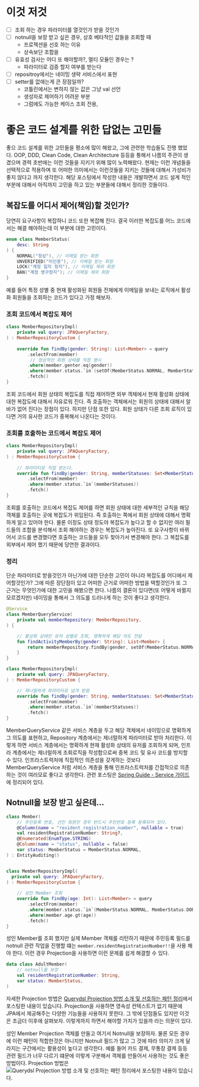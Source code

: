 # 이것 저것

* [ ] 조회 하는 경우 파라미터를 열것인가 받을 것인가
* [ ] notnull을 보장 받고 싶은 경우, 상호 베타적인 값들을 조회할 때
  * 프로젝션을 선호 하는 이유
  * 상속보단 조합을
* [ ] 유효성 검사는 어디 또 해야할까?, 멀티 모듈인 경우는 ?
  * 파라미터로 검증 할지 여부를 받는다
* [ ] repositroy에서는 네이밍 생략 서비스에서 표현
* [ ] setter를 없애는게 큰 장점일까?
  * 코틀린에서는 변하지 않는 값은 그냥 val 선언
  * 생성자로 제어하기 어려운 부분
  * 그럼에도 가능한 케이스 조회 전용,

# 좋은 코드 설계를 위한 답없는 고민들

좋으 코드 설계를 위한 고민들을 평소에 많이 해왔고, 그에 관련한 학습들도 진행 했었다. OOP, DDD, Clean Code, Clean Architecture 등등을 통해서 나름의 주관이 생겼으며 경력 초반에는 이런 것들을 지키기 위해 많이 노력해왔다. 현재는 이런 개념들을 선택적으로 적용하며 또 어떠한 의미에서는 이런것들을 지키는 것들에 대해서 가성비가 좋지 않다고 까지 생각한다. 해당 포스팅에서 작성한 내용은 개발하면서 코드 설계 적인 부분에 대해서 아직까지 고민을 하고 있는 부분들에 대해서 정리한 것들이다.

## 복잡도를 어디서 제어(책임)할 것인가?

당연히 요구사항이 복잡하니 코드 또한 복잡해 진다. 결국 이러한 복잡도를 어느 코드에서는 해결 해야하는데 이 부분에 대한 고민이다. 

```kotlin
enum class MemberStatus(
    desc: String
) {
    NORMAL("정상"), // 이메일 받는 회원 
    UNVERIFIED("미인증"), // 이메일 받는 회원
    LOCK("계정 일지 정지"), // 이메일 제외 회원
    BAN("계정 영구정지"); // 이메일 제외 회원
}
```
예를 들어 특정 성별 중 현재 활성화된 회원들 전체에게 이메일을 보내는 로직에서 활성화 회원들을 조회하는 코드가 있다고 가정 해보자.

### 조회 코드에서 복잡도 제어

```kotlin
class MemberRepositoryImpl(
    private val query: JPAQueryFactory,
) : MemberRepositoryCustom {
    
    override fun findBy(gender: String): List<Member> = query
        .selectFrom(member)
         // 정상적인 회원 상태를 직접 명시
        .where(member.genter.eq(gender))
        .where(member.status.`in`(setOf(MemberStatus.NORMAL, MemberStatus.UNVERIFIED)))
        .fetch()
}
```
조회 코드에서 회원 상태의 복잡도를 직접 제어하면 외부 객체에서 현재 활성화 상태에 대한 복잡도에 대해서 자유로워 진다. 즉 호출하는 객체에서는 회원의 상태에 대해서 알바가 없어 진다는 장점이 있다. 하지만 단점 또한 있다. 회원 상태가 다른 조회 로직이 있다면 거의 유사한 코드가 중복해서 나온다는 것이다.

### 조회를 호출하는 코드에서 복잡도 제어

```kotlin
class MemberRepositoryImpl(
    private val query: JPAQueryFactory,
) : MemberRepositoryCustom {
    
    // 파라미터로 직접 받는다.
    override fun findBy(gender: String, memberStatuses: Set<MemberStatus>): List<Member> = query
        .selectFrom(member)
        .where(member.status.`in`(memberStatuses))
        .fetch()
}
```
조회를 호출하는 코드에서 복잡도 제어를 하면 회원 상태에 대한 세부적인 규칙을 해당 객체를 호출하는 곳에 복잡도가 위임된다. 즉 호출하는 쪽에서 회원 상태에 대해서 명확하게 알고 있어야 한다. 물론 이정도 상태 정도야 복잡도가 높다고 할 수 없지만 여러 필드들의 조합을 분석해서 조회 해야하는 경우는 복잡도가 높아진다. 또 요구사항이 바뀌어서 코드를 변경했다면 호출하는 코드들을 모두 찾아가서 변경해야 한다. 그 복잡도를 외부에서 제어 했기 때문에 당연한 결과이다. 

### 정리

단순 파라미터로 받을것인가 아닌가에 대한 단순한 고민이 아니라 복잡도를 어디에서 제어할것인가? 그에 따른 장단점이 있고 어떠한 근거로 어떠한 방법을 택할것인가 또 그 근거는 무엇인가에 대한 고민을 해봤으면 한다. 나름의 결론이 있다면(또 어떻게 바뀔지 모르겠지만) 네이밍을 통해서 그 의도를 드러나게 하는 것이 좋다고 생각한다.

```kotlin
@Service
class MemberQueryService(
    private val memberRepository: MemberRepository,
) {

    // 활성화 상태인 유저 성별로 조회, 명확하게 해당 의도 전달
    fun findActivityMemberBy(gender: String): List<Member> {
        return memberRepository.findBy(gender, setOf(MemberStatus.NORMAL, MemberStatus.UNVERIFIED))
    }
}

class MemberRepositoryImpl(
    private val query: JPAQueryFactory,
) : MemberRepositoryCustom {

    // 제너럴하게 파라미터로 넘겨 받음
    override fun findBy(gender: String, memberStatuses: Set<MemberStatus>): List<Member> = query
        .selectFrom(member)
        .where(member.status.`in`(memberStatuses))
        .fetch()
}
```
MemberQueryService 같은 서비스 계층을 두고 해당 객체에서 네이밍으로 명확하게 그 의도를 표현하고, Repository 계층에서는 제너럴하게 파라미터로 받아 처리한다. 이렇게 하면 서비스 계층에서는 명확하게 현재 활성화 상태의 유저를 조회하게 되며, 인프라 계층에서는 제너럴하게 조회로직을 작성함으로써 중복 코드 및 유사 코드를 방지할 수 있다. 인프라스트럭처에 직접적인 의존성을 갖게하는 것보다 MemberQueryService 처럼 서비스 계층을 통해 인프라스트럭처를 간접적으로 의존하는 것이 여러모로 좋다고 생각한다. 관련 포스팅은
[Spring Guide - Service 가이드](https://cheese10yun.github.io/spring-guide-service/#-2)에 정리되어 있다.


## Notnull을 보장 받고 싶은데...

```kotlin
class Member(
    // 주민등록 번호, 선인 회원인 경우 반드시 주민번호 등록 등록되어 있다.
    @Column(name = "resident_registration_number", nullable = true)
    val residentRegistrationNumber: String?,
    @Enumerated(EnumType.STRING)
    @Column(name = "status", nullable = false)
    var status: MemberStatus = MemberStatus.NORMAL,
) : EntityAuditing()


class MemberRepositoryImpl(
  private val query: JPAQueryFactory,
) : MemberRepositoryCustom {
    
    // 성인 Member 조회
    override fun findBy(age: Int): List<Member> = query
        .selectFrom(member)
        .where(member.status.`in`(MemberStatus.NORMAL, MemberStatus.DORMANCY))
        .where(member.age.gt(age))
        .fetch()
}
```

성인 Member를 조회 했지만 실제 Member 객체를 리턴하기 때문에 주민등록 필드를 notnull 관련 작업을 진행할 떄는 `member.residentRegistrationNumber!!`을 사용 해야 한다. 이런 경우 Projection을 사용하면 이런 문제를 쉽게 해결할 수 있다.

```kotlin
data class AdultMember(
    // notnull을 보장
    val residentRegistrationNumber: String,
    var status: MemberStatus,
)
```

자세한 Projection 방법은 [Querydsl Projection 방법 소개 및 선호하는 패턴 정리](https://cheese10yun.github.io/querydsl-projections/)에서 포스팅한 내용이 있습니다. Projection을 사용하면 영속성 컨텍스트가 없기 때문에 JPA에서 제공해주는 다양한 기능들을 사용하지 못한다. 그 밖에 단점들도 있지만 이것은 조금더 이후에 살펴보자. 이렇게까지 하면서 해야할 가치가 있을까 라는 의문이 있다.


성인 Member Projection 객체를 만들고 여기서 Notnull을 보장하자. 물론 모든 경우에 이런 패턴이 적합한것은 아니지만 Notnull 필드가 많고 그 것에 따라 의미가 크게 달라지는 구간에서는 활용성이 높다고 생각한다. 예를 들어 카드 결제, 무통장 결제 등등 관련 필드가 너무 다르기 떄문에 이렇게 구분해서 객체를 만들어서 사용하는 것도 좋은 방법이다. Projection 방법은 ![Querydsl Projection 방법 소개 및 선호하는 패턴 정리](https://cheese10yun.github.io/querydsl-projections/)에서 포스팅한 내용이 있습니다.

